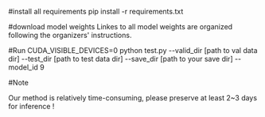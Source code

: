 #install all requirements
pip install -r requirements.txt

#download model weights
Linkes to all model weights are organized following the organizers' instructions.

#Run
CUDA_VISIBLE_DEVICES=0 python test.py --valid_dir [path to val data dir] --test_dir [path to test data dir] --save_dir [path to your save dir] --model_id 9

#Note

Our method is relatively time-consuming, please preserve at least 2~3 days for inference !
